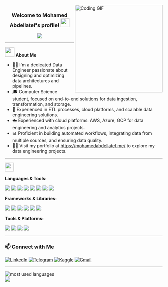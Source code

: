 <img width="280" align="right" alt="Coding GIF" src="https://c.tenor.com/_DOBjnGspYAAAAAM/code-coding.gif">

<h3 align="center">
  Welcome to Mohamed Abdellatef's profile!
  <img src="https://media.giphy.com/media/hvRJCLFzcasrR4ia7z/giphy.gif" width="28">
</h3>

<p align="center">
  <a href="https://github.com/DenverCoder1/readme-typing-svg">
    <img src="https://readme-typing-svg.herokuapp.com?lines=Data+Engineer+%26+Big+Data+Specialist;Always+learning+new+things&center=true&width=500&height=45&color=58a6ff&vCenter=true&size=22">
  </a>
</p>



---

<img src="https://media.giphy.com/media/iY8CRBdQXODJSCERIr/giphy.gif" width="30">&nbsp;**About Me**

- 🧑‍💻 I'm a dedicated Data Engineer passionate about designing and optimizing data architectures and pipelines.
- 🎓 Computer Science student, focused on end-to-end solutions for data ingestion, transformation, and storage.
- 🚀 Experienced in ETL processes, cloud platforms, and scalable data engineering solutions.
- ☁️ Experienced with cloud platforms: AWS, Azure, GCP for data engineering and analytics projects.
- 📊 Proficient in building automated workflows, integrating data from multiple sources, and ensuring data quality.
- 👨‍💻 Visit my portfolio at https://mohamedabdellatef.me/ to explore my data engineering projects.

---

<img src="https://media2.giphy.com/media/QssGEmpkyEOhBCb7e1/giphy.gif?cid=ecf05e47a0n3gi1bfqntqmob8g9aid1oyj2wr3ds3mg700bl&rid=giphy.gif" width="28">

**Languages & Tools:**
<p>
  <img src="https://img.shields.io/badge/Python-3670A0?style=for-the-badge&logo=python&logoColor=ffdd54"/>
  <img src="https://img.shields.io/badge/SQL-336791?style=for-the-badge&logo=postgresql&logoColor=white"/>
  <img src="https://img.shields.io/badge/SQL%20Server-CC2927?style=for-the-badge&logo=microsoft-sql-server&logoColor=white"/>
  <img src="https://img.shields.io/badge/Java-007396?style=for-the-badge&logo=java&logoColor=white"/>
  <img src="https://img.shields.io/badge/Spark-FFCA28?style=for-the-badge&logo=apache-spark&logoColor=black"/>
  <img src="https://img.shields.io/badge/Airflow-017CEE?style=for-the-badge&logo=apache-airflow&logoColor=white"/>
  <img src="https://img.shields.io/badge/Hadoop-66CCFF?style=for-the-badge&logo=apache-hadoop&logoColor=black"/>
  <img src="https://img.shields.io/badge/Databricks-F60022?style=for-the-badge&logo=databricks&logoColor=white"/>
</p>

**Frameworks & Libraries:**
<p>
  <img src="https://img.shields.io/badge/Pandas-150458?style=for-the-badge&logo=pandas&logoColor=white"/>
  <img src="https://img.shields.io/badge/Numpy-013243?style=for-the-badge&logo=numpy&logoColor=white"/>
  <img src="https://img.shields.io/badge/PySpark-E25A1C?style=for-the-badge&logo=apache-spark&logoColor=white"/>
  <img src="https://img.shields.io/badge/SQLAlchemy-004B8D?style=for-the-badge&logo=sqlalchemy&logoColor=white"/>
  <img src="https://img.shields.io/badge/Plotly-3F4F75?style=for-the-badge&logo=plotly&logoColor=white"/>
  <img src="https://img.shields.io/badge/Selenium-43B02A?style=for-the-badge&logo=selenium&logoColor=white"/>
</p>

**Tools & Platforms:**
<p>
  <img src="https://img.shields.io/badge/Azure-0078D4?style=for-the-badge&logo=microsoft-azure&logoColor=white"/>
  <img src="https://img.shields.io/badge/AWS-232F3E?style=for-the-badge&logo=amazon-aws&logoColor=white"/>
  <img src="https://img.shields.io/badge/Google%20Cloud-4285F4?style=for-the-badge&logo=google-cloud&logoColor=white"/>
  <img src="https://img.shields.io/badge/Docker-2496ED?style=for-the-badge&logo=docker&logoColor=white"/>
</p>

---

### 📫 Connect with Me

[![LinkedIn](https://img.shields.io/badge/-Mohamed%20Abdellatef-0077B5?style=for-the-badge&logo=Linkedin&logoColor=white)](https://www.linkedin.com/in/mohamed-abdellatif-/)
[![Telegram](https://img.shields.io/badge/-Telegram-2CA5E0?style=for-the-badge&logo=telegram&logoColor=white)](https://t.me/Mohamed_Abdellatif_2)
[![Kaggle](https://img.shields.io/badge/-Kaggle-20BEFF?style=for-the-badge&logo=kaggle&logoColor=white)](https://www.kaggle.com/mohamedabdellatef22)
[![Gmail](https://img.shields.io/badge/-Gmail-D14836?style=for-the-badge&logo=gmail&logoColor=white)](mailto:mohamed.abdellatif.work@gmail.com)

---
<img align="left" src="https://github-readme-stats.vercel.app/api/top-langs?username=mohamedabdellatef&show_icons=true&locale=en&layout=compact&theme=radical" alt="most used languages" />
<br>
<a href="https://komarev.com/ghpvc/?username=mohamedabdellatef&style=for-the-badge">
    <img src="https://komarev.com/ghpvc/?username=mohamedabdellatef&style=for-the-badge">
</a>
